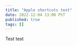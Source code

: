 ```yaml
---
title: "Apple shortcuts test"
date: 2022-12-04 13:08 PST
published: true
tags: []
---
```


Test test 

<blockquote markdown="1">



</blockquote>
